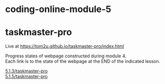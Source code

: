 # coding-online-module-5  
# taskmaster-pro  

Live at https://tom2u.github.io/taskmaster-pro/index.html  

Progress states of webpage constructed during module 4.  
Each link is to the state of the webpage at the END of the indicated lesson.  

[5.1.3/taskmaster-pro](https://tom2u.github.io/coding-online-module-5/5.1.3/taskmaster-pro)  
[5.1.5/taskmaster-pro](https://tom2u.github.io/coding-online-module-5/5.1.5/taskmaster-pro)  

